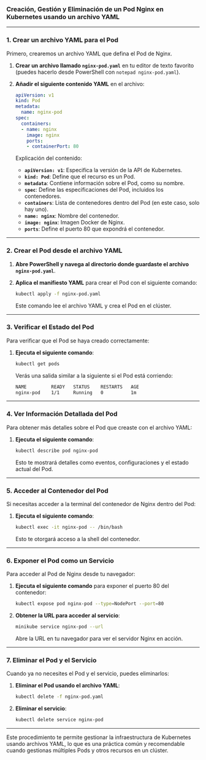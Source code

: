 
### Creación, Gestión y Eliminación de un Pod Nginx en Kubernetes usando un archivo YAML

---

### 1. Crear un archivo YAML para el Pod

Primero, crearemos un archivo YAML que defina el Pod de Nginx.

1. **Crear un archivo llamado `nginx-pod.yaml`** en tu editor de texto favorito (puedes hacerlo desde PowerShell con `notepad nginx-pod.yaml`).
   
2. **Añadir el siguiente contenido YAML** en el archivo:

   ```yaml
   apiVersion: v1
   kind: Pod
   metadata:
     name: nginx-pod
   spec:
     containers:
     - name: nginx
       image: nginx
       ports:
       - containerPort: 80
   ```

   Explicación del contenido:
   - **`apiVersion: v1`**: Especifica la versión de la API de Kubernetes.
   - **`kind: Pod`**: Define que el recurso es un Pod.
   - **`metadata`**: Contiene información sobre el Pod, como su nombre.
   - **`spec`**: Define las especificaciones del Pod, incluidos los contenedores.
   - **`containers`**: Lista de contenedores dentro del Pod (en este caso, solo hay uno).
   - **`name: nginx`**: Nombre del contenedor.
   - **`image: nginx`**: Imagen Docker de Nginx.
   - **`ports`**: Define el puerto 80 que expondrá el contenedor.

---

### 2. Crear el Pod desde el archivo YAML

1. **Abre PowerShell y navega al directorio donde guardaste el archivo `nginx-pod.yaml`**.
   
2. **Aplica el manifiesto YAML** para crear el Pod con el siguiente comando:

   ```bash
   kubectl apply -f nginx-pod.yaml
   ```

   Este comando lee el archivo YAML y crea el Pod en el clúster.

---

### 3. Verificar el Estado del Pod

Para verificar que el Pod se haya creado correctamente:

1. **Ejecuta el siguiente comando**:

   ```bash
   kubectl get pods
   ```

   Verás una salida similar a la siguiente si el Pod está corriendo:

   ```bash
   NAME         READY   STATUS    RESTARTS   AGE
   nginx-pod    1/1     Running   0          1m
   ```

---

### 4. Ver Información Detallada del Pod

Para obtener más detalles sobre el Pod que creaste con el archivo YAML:

1. **Ejecuta el siguiente comando**:

   ```bash
   kubectl describe pod nginx-pod
   ```

   Esto te mostrará detalles como eventos, configuraciones y el estado actual del Pod.

---

### 5. Acceder al Contenedor del Pod

Si necesitas acceder a la terminal del contenedor de Nginx dentro del Pod:

1. **Ejecuta el siguiente comando**:

   ```bash
   kubectl exec -it nginx-pod -- /bin/bash
   ```

   Esto te otorgará acceso a la shell del contenedor.

---

### 6. Exponer el Pod como un Servicio

Para acceder al Pod de Nginx desde tu navegador:

1. **Ejecuta el siguiente comando** para exponer el puerto 80 del contenedor:

   ```bash
   kubectl expose pod nginx-pod --type=NodePort --port=80
   ```

2. **Obtener la URL para acceder al servicio**:

   ```bash
   minikube service nginx-pod --url
   ```

   Abre la URL en tu navegador para ver el servidor Nginx en acción.

---

### 7. Eliminar el Pod y el Servicio

Cuando ya no necesites el Pod y el servicio, puedes eliminarlos:

1. **Eliminar el Pod usando el archivo YAML**:

   ```bash
   kubectl delete -f nginx-pod.yaml
   ```

2. **Eliminar el servicio**:

   ```bash
   kubectl delete service nginx-pod
   ```

---

Este procedimiento te permite gestionar la infraestructura de Kubernetes usando archivos YAML, lo que es una práctica común y recomendable cuando gestionas múltiples Pods y otros recursos en un clúster.